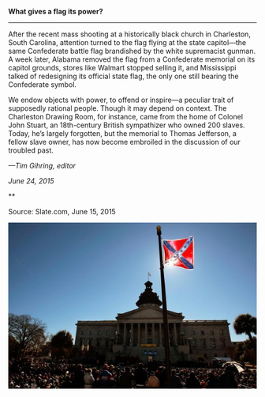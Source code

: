 **What gives a flag its power?**

****

After the recent mass shooting at a historically black church in Charleston, South Carolina, attention turned to the flag flying at the state capitol—the same Confederate battle flag brandished by the white supremacist gunman. A week later, Alabama removed the flag from a Confederate memorial on its capitol grounds, stores like Walmart stopped selling it, and Mississippi talked of redesigning its official state flag, the only one still bearing the Confederate symbol.

We endow objects with power, to offend or inspire—a peculiar trait of supposedly rational people. Though it may depend on context. The Charleston Drawing Room, for instance, came from the home of Colonel John Stuart, an 18th-century British sympathizer who owned 200 slaves. Today, he’s largely forgotten, but the memorial to Thomas Jefferson, a fellow slave owner, has now become embroiled in the discussion of our troubled past.

*—Tim Gihring, editor*

*June 24, 2015*

**

Source: Slate.com, June 15, 2015

![](../images/15-6-24_27.78_ConfedFlag_EDIT-1.jpeg)
